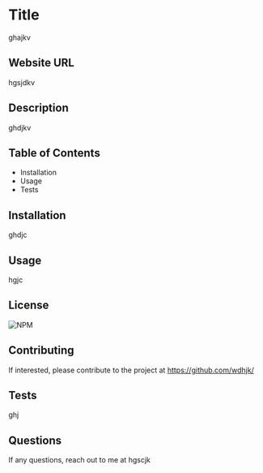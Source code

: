 # Title

ghajkv

## Website URL

hgsjdkv

## Description

ghdjkv

## Table of Contents

* Installation
* Usage
* Tests



## Installation

ghdjc 

## Usage

hgjc 

## License

![NPM](https://img.shields.io/npm/l/axios)

## Contributing

If interested, please contribute to the project at https://github.com/wdhjk/ 

## Tests

ghj

## Questions

If any questions, reach out to me at hgscjk
